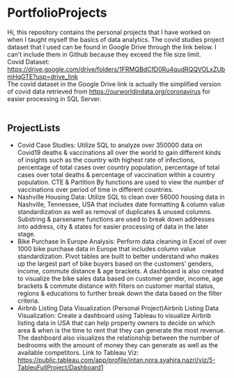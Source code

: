 # PortfolioProjects
Hi, this repository contains the personal projects that I have worked on when I taught myself the basics of data analytics. The covid studies project dataset that I used can be found in Google Drive through the link below. I can't include them in Github because they exceed the file size limit.<br />
Covid Dataset: https://drive.google.com/drive/folders/1FRMQBdCfD0Ru4qudRQQVOLxZUbmHqGTE?usp=drive_link
<br />The covid dataset in the Google Drive link is actually the simplified version of covid data retrieved from https://ourworldindata.org/coronavirus for easier processing in SQL Server.<br /><br />
## ProjectLists
* Covid Case Studies: Utilize SQL to analyze over 350000 data on Covid19 deaths & vaccinations all over the world to gain different kinds of  insights such as the country with highest rate of infections, percentage of total cases over country population, percentage of total cases over total deaths & percentage of  vaccination within a country population. CTE & Partition By functions are used to view the number of vaccinations over period of time in different countries.
* Nashville Housing Data: Utilize SQL to clean over 56000 housing data in Nashville, Tennessee, USA that includes date formatting & column value standardization as well as removal of duplicates & unused columns. Substring & parsename functions are used to break down addresses into address, city & states for easier processing of data in the later stage.
* Bike Purchase In Europe Analysis: Perform data cleaning in Excel of over 1000 bike purchase data in Europe that includes column value standardization. Pivot tables are built to better understand who makes up the largest part of bike buyers based on the customers’ genders, income, commute distance & age brackets. A dashboard is also created to visualize the bike sales data based on customer gender, income, age brackets & commute distance with filters on customer marital status, regions & educations to further break down the data based on the filter criteria.
* Airbnb Listing Data Visualization (Personal Project)Airbnb Listing Data Visualization: Create a dashboard using Tableau to visualize Airbnb listing data in USA that can help property owners to decide on which area & when is the time to rent that they can generate the most revenue. The dashboard also visualizes the relationship between the number of bedrooms with the amount of money they can generate as well as the available competitors. Link to Tableau Viz: https://public.tableau.com/app/profile/intan.nora.syahira.nazri/viz/5-TableuFullProject/Dashboard1
